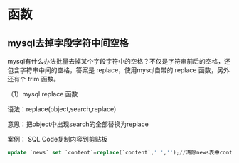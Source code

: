 # 函数


## mysql去掉字段字符中间空格

mysql有什么办法批量去掉某个字段字符中的空格？不仅是字符串前后的空格，还包含字符串中间的空格，答案是 replace，使用mysql自带的 replace 函数，另外还有个 trim 函数。

（1）mysql replace 函数

语法：replace(object,search,replace)

意思：把object中出现search的全部替换为replace

案例：
SQL Code复制内容到剪贴板

```sql
update `news` set `content`=replace(`content`,' ','');//清除news表中content字段中的空格  
```
